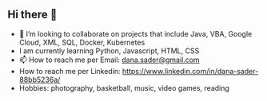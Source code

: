 ## Hi there 👋

- 👯 I’m looking to collaborate on projects that include Java, VBA, Google Cloud, XML, SQL, Docker, Kubernetes
- I am currently learning Python, Javascript, HTML, CSS
- 📫 How to reach me per Email: dana.sader@gmail.com
- How to reach me per Linkedin: https://www.linkedin.com/in/dana-sader-88bb5236a/
- Hobbies: photography, basketball, music, video games, reading 
